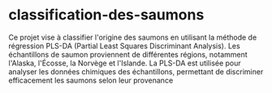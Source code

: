# classification-des-saumons

Ce projet vise à classifier l'origine des saumons en utilisant la méthode de régression PLS-DA (Partial Least Squares Discriminant Analysis). 
Les échantillons de saumon proviennent de différentes régions, notamment l'Alaska, l'Écosse, la Norvège et l'Islande. La PLS-DA est utilisée pour analyser les données chimiques des échantillons, permettant de discriminer efficacement les saumons selon leur provenance

